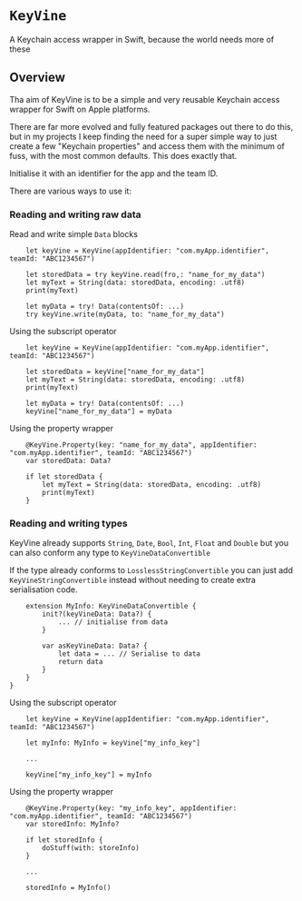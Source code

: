 # ``KeyVine``

A Keychain access wrapper in Swift, because the world needs more of these

## Overview

Tha aim of KeyVine is to be a simple and very reusable Keychain access wrapper for Swift on Apple platforms.

There are far more evolved and fully featured packages out there to do this, but in my projects I keep finding the need for a super simple way to just create a few "Keychain properties" and access them with the minimum of fuss, with the most common defaults. This does exactly that.

Initialise it with an identifier for the app and the team ID.

There are various ways to use it:

### Reading and writing raw data

Read and write simple `Data` blocks

```
    let keyVine = KeyVine(appIdentifier: "com.myApp.identifier", teamId: "ABC1234567")

    let storedData = try keyVine.read(fro,: "name_for_my_data")
    let myText = String(data: storedData, encoding: .utf8)
    print(myText)

    let myData = try! Data(contentsOf: ...)
    try keyVine.write(myData, to: "name_for_my_data")
```

Using the subscript operator
    
```
    let keyVine = KeyVine(appIdentifier: "com.myApp.identifier", teamId: "ABC1234567")

    let storedData = keyVine["name_for_my_data"]
    let myText = String(data: storedData, encoding: .utf8)
    print(myText)

    let myData = try! Data(contentsOf: ...)
    keyVine["name_for_my_data"] = myData
```

Using the property wrapper
    
```
    @KeyVine.Property(key: "name_for_my_data", appIdentifier: "com.myApp.identifier", teamId: "ABC1234567")
    var storedData: Data?

    if let storedData {
        let myText = String(data: storedData, encoding: .utf8)
        print(myText)
    }
```

### Reading and writing types

KeyVine already supports `String`, `Date`, `Bool`, `Int`, `Float` and `Double` but you can also conform any type to `KeyVineDataConvertible`

If the type already conforms to `LosslessStringConvertible` you can just add `KeyVineStringConvertible` instead without needing to create extra serialisation code.

```
    extension MyInfo: KeyVineDataConvertible {
        init?(keyVineData: Data?) {
            ... // initialise from data
        }
        
        var asKeyVineData: Data? {
            let data = ... // Serialise to data
            return data
        }
    }
}
```

Using the subscript operator

```
    let keyVine = KeyVine(appIdentifier: "com.myApp.identifier", teamId: "ABC1234567")

    let myInfo: MyInfo = keyVine["my_info_key"]

    ...

    keyVine["my_info_key"] = myInfo
```

Using the property wrapper

```
    @KeyVine.Property(key: "my_info_key", appIdentifier: "com.myApp.identifier", teamId: "ABC1234567")
    var storedInfo: MyInfo?

    if let storedInfo {
        doStuff(with: storeInfo)
    }

    ...

    storedInfo = MyInfo()
```
